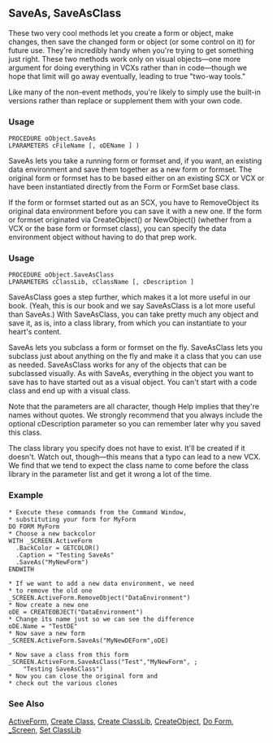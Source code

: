 ## SaveAs, SaveAsClass

These two very cool methods let you create a form or object, make changes, then save the changed form or object (or some control on it) for future use. They're incredibly handy when you're trying to get something just right. These two methods work only on visual objects&mdash;one more argument for doing everything in VCXs rather than in code&mdash;though we hope that limit will go away eventually, leading to true "two-way tools."

Like many of the non-event methods, you're likely to simply use the built-in versions rather than replace or supplement them with your own code.

### Usage

```foxpro
PROCEDURE oObject.SaveAs
LPARAMETERS cFileName [, oDEName ] )
```

SaveAs lets you take a running form or formset and, if you want, an existing data environment and save them together as a new form or formset. The original form or formset has to be based either on an existing SCX or VCX or have been instantiated directly from the Form or FormSet base class. 

If the form or formset started out as an SCX, you have to RemoveObject its original data environment before you can save it with a new one. If the form or formset originated via CreateObject() or NewObject() (whether from a VCX or the base form or formset class), you can specify the data environment object without having to do that prep work.

### Usage

```foxpro
PROCEDURE oObject.SaveAsClass
LPARAMETERS cClassLib, cClassName [, cDescription ]
```

SaveAsClass goes a step further, which makes it a lot more useful in our book. (Yeah, this is our book and we say SaveAsClass is a lot more useful than SaveAs.) With SaveAsClass, you can take pretty much any object and save it, as is, into a class library, from which you can instantiate to your heart's content.

SaveAs lets you subclass a form or formset on the fly. SaveAsClass lets you subclass just about anything on the fly and make it a class that you can use as needed. SaveAsClass works for any of the objects that can be subclassed visually. As with SaveAs, everything in the object you want to save has to have started out as a visual object. You can't start with a code class and end up with a visual class.

Note that the parameters are all character, though Help implies that they're names without quotes. We strongly recommend that you always include the optional cDescription parameter so you can remember later why you saved this class. 

The class library you specify does not have to exist. It'll be created if it doesn't. Watch out, though&mdash;this means that a typo can lead to a new VCX. We find that we tend to expect the class name to come before the class library in the parameter list and get it wrong a lot of the time.

### Example

```foxpro
* Execute these commands from the Command Window,
* substituting your form for MyForm
DO FORM MyForm
* Choose a new backcolor
WITH _SCREEN.ActiveForm
  .BackColor = GETCOLOR()
  .Caption = "Testing SaveAs"
  .SaveAs("MyNewForm")
ENDWITH

* If we want to add a new data environment, we need
* to remove the old one
_SCREEN.ActiveForm.RemoveObject("DataEnvironment")
* Now create a new one
oDE = CREATEOBJECT("DataEnvironment")
* Change its name just so we can see the difference
oDE.Name = "TestDE"
* Now save a new form
_SCREEN.ActiveForm.SaveAs("MyNewDEForm",oDE)

* Now save a class from this form
_SCREEN.ActiveForm.SaveAsClass("Test","MyNewForm", ;
    "Testing SaveAsClass")
* Now you can close the original form and
* check out the various clones
```
### See Also

[ActiveForm](s4g572.md), [Create Class](s4g589.md), [Create ClassLib](s4g385.md), [CreateObject](s4g347.md), [Do Form](s4g354.md), [_Screen](s4g418.md), [Set ClassLib](s4g618.md)